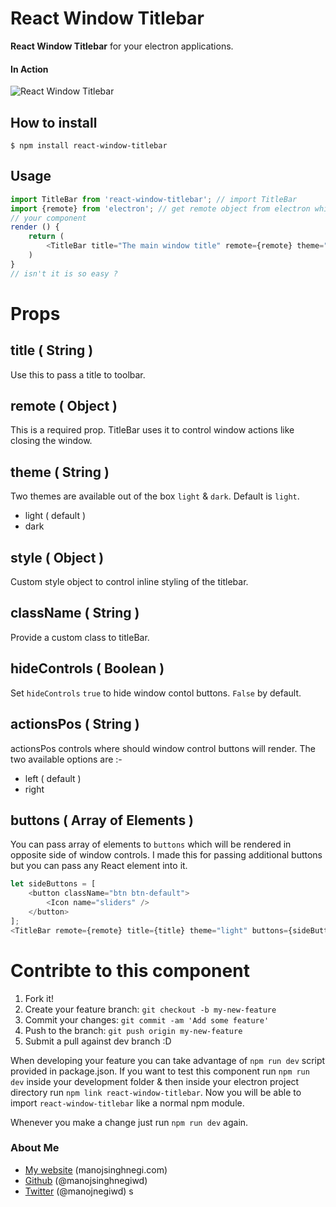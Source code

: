 React Window Titlebar
======
**React Window Titlebar** for your electron applications. 

#### In Action
![React Window Titlebar](http://manojsinghnegi.com/img/react-window-titlebar.gif)

## How to install
```
$ npm install react-window-titlebar
```

## Usage
```javascript
import TitleBar from 'react-window-titlebar'; // import TitleBar
import {remote} from 'electron'; // get remote object from electron which helps Titlebar to control window actions
// your component
render () {
    return (
        <TitleBar title="The main window title" remote={remote} theme="dark" />
    )
}
// isn't it is so easy ?
```
# Props
## title ( String )
Use this to pass a title to toolbar.

## remote ( Object )
This is a required prop. TitleBar uses it to control window actions like closing the window.

## theme ( String )
Two themes are available out of the box `light` & `dark`. Default is `light`.

* light ( default )
* dark

## style ( Object )
Custom style object to control inline styling of the titlebar.

## className ( String )
Provide a custom class to titleBar.

## hideControls ( Boolean )
Set `hideControls` `true` to hide window contol buttons. `False` by default.

## actionsPos ( String )
actionsPos controls where should window control buttons will render. The two available options are :-
* left ( default )
* right

## buttons ( Array of Elements )
You can pass array of elements to `buttons` which will be rendered in opposite side of window controls. I made this for passing additional buttons but you can pass any React element into it.

```javascript
let sideButtons = [
	<button className="btn btn-default">
		<Icon name="sliders" />
	</button>
];
<TitleBar remote={remote} title={title} theme="light" buttons={sideButtons}/>
```

# Contribte to this component

1. Fork it!
2. Create your feature branch: `git checkout -b my-new-feature`
3. Commit your changes: `git commit -am 'Add some feature'`
4. Push to the branch: `git push origin my-new-feature`
5. Submit a pull against dev branch :D

When developing your feature you can take advantage of `npm run dev` script provided in package.json. If you want to test this component run `npm run dev` inside your development folder & then inside your electron project directory run `npm link react-window-titlebar`. Now you will be able to import `react-window-titlebar` like a normal npm module.

Whenever you make a change just run `npm run dev` again.

### About Me

 * [My website](http://manojsinghnegi.com) (manojsinghnegi.com)
 * [Github](http://github.com/manojsinghnegiwd) (@manojsinghnegiwd)
 * [Twitter](http://twitter.com/manojnegiwd) (@manojnegiwd)
s